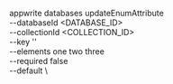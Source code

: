 appwrite databases updateEnumAttribute \
        --databaseId <DATABASE_ID> \
        --collectionId <COLLECTION_ID> \
        --key '' \
        --elements one two three \
        --required false \
        --default <DEFAULT> \

